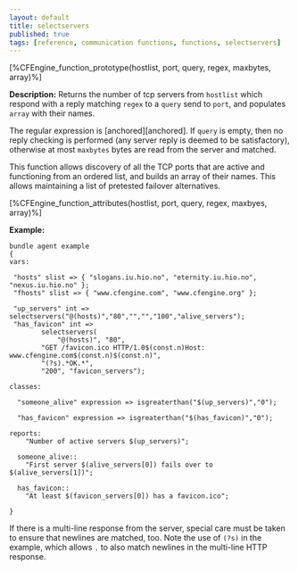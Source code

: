 ```yaml
---
layout: default
title: selectservers
published: true
tags: [reference, communication functions, functions, selectservers]
---
```


[%CFEngine_function_prototype(hostlist, port, query, regex, maxbytes, array)%]

**Description:** Returns the number of tcp servers from `hostlist` which
respond with a reply matching `regex` to a `query` send to ```port```, and
populates `array` with their names.

The regular expression is [anchored][anchored]. If `query` is empty, then no
reply checking is performed (any server reply is deemed to be satisfactory),
otherwise at most `maxbytes` bytes are read from the server and matched.

This function allows discovery of all the TCP ports that are active and
functioning from an ordered list, and builds an array of their names. This
allows maintaining a list of pretested failover alternatives.

[%CFEngine_function_attributes(hostlist, port, query, regex, maxbyes, array)%]

**Example:**

```cf3
bundle agent example
{
vars:

 "hosts" slist => { "slogans.iu.hio.no", "eternity.iu.hio.no", "nexus.iu.hio.no" };
 "fhosts" slist => { "www.cfengine.com", "www.cfengine.org" };

 "up_servers" int =>  selectservers("@(hosts)","80","","","100","alive_servers");
 "has_favicon" int =>
        selectservers(
            "@(hosts)", "80",
        "GET /favicon.ico HTTP/1.0$(const.n)Host: www.cfengine.com$(const.n)$(const.n)",
        "(?s).*OK.*",
        "200", "favicon_servers");

classes:

  "someone_alive" expression => isgreaterthan("$(up_servers)","0");

  "has_favicon" expression => isgreaterthan("$(has_favicon)","0");

reports:
    "Number of active servers $(up_servers)";

  someone_alive::
    "First server $(alive_servers[0]) fails over to $(alive_servers[1])";

  has_favicon::
    "At least $(favicon_servers[0]) has a favicon.ico";

}
```

If there is a multi-line response from the server, special care must be
taken to ensure that newlines are matched, too. Note the use of `(?s)`
in the example, which allows `.` to also match newlines in the
multi-line HTTP response.
